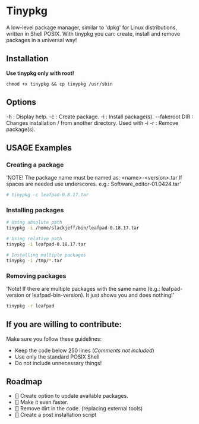 
# Tinypkg

A low-level package manager, similar to 'dpkg' for Linux distributions, written in Shell POSIX. With tinypkg you can: create, install and remove packages in a universal way!

## Installation

**Use tinypkg only with root!**

```
chmod +x tinypkg && cp tinypkg /usr/sbin
```

## Options

-h : Display help.
-c : Create package.
-i : Install package(s).
--fakeroot DIR : Changes installation / from another directory. Used with -i
-r : Remove package(s).

## USAGE Examples

### Creating a package

'NOTE! The package name must be named as: &lt;name&gt;-&lt;version&gt;.tar
If spaces are needed use underscores. e.g.: Software_editor-01.0424.tar'

```sh
# tinypkg -c leafpad-0.8.17.tar
```

### Installing packages

```sh
# Using absolute path
tinypkg -i /home/slackjeff/bin/leafpad-0.18.17.tar

# Using relative path
tinypkg -i leafpad-0.18.17.tar

# Installing multiple packages
tinypkg -i /tmp/*.tar
```

### Removing packages

'Note! If there are multiple packages with the same name (e.g.: leafpad-version or leafpad-bin-version). It just shows you and does nothing!'

```sh
tinypkg -r leafpad
```

## If you are willing to contribute:

Make sure you follow these guidelines:

- Keep the code below 250 lines (*Comments not included*)
- Use only the standard POSIX Shell
- Do not include unnecessary things!

## Roadmap

- [] Create option to update available packages.
- [] Make it even faster.
- [] Remove dirt in the code. (replacing external tools)
- [] Create a post installation script
